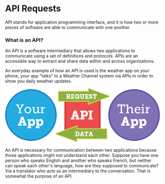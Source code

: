 # API Requests
API stands for application programming interface, and it is how two or more pieces of software are able to communicate with one another.
### What is an API?
An API is a software intermediary that allows two applications to communicate using a set of definitions and protocols. 
APIs are an accessible way to extract and share data within and across organizations.

An everyday example of how an API is used is the weather app on your phone, your app "talks" to a Weather Channel system via APIs in order to show you daily weather updates.

![](api_diagram.png)

An API is necessary for communication between two applications because those applications might not understand each other.
Suppose you have one person who speaks English and another who speaks French, but neither can speak each other's language, how are they supposed to communicate?
Via a translator who acts as an intermediary to the conversation.
That is somewhat the purpose of an API.